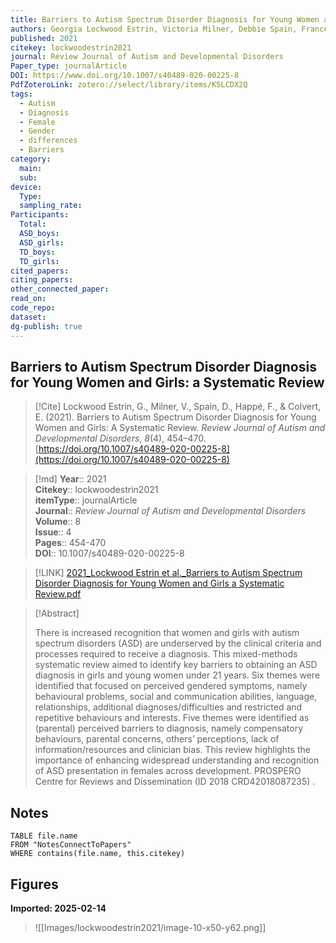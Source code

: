 ```yaml
---
title: Barriers to Autism Spectrum Disorder Diagnosis for Young Women and Girls a Systematic Review
authors: Georgia Lockwood Estrin, Victoria Milner, Debbie Spain, Francesca Happé, Emma Colvert
published: 2021
citekey: lockwoodestrin2021
journal: Review Journal of Autism and Developmental Disorders
Paper_type: journalArticle
DOI: https://www.doi.org/10.1007/s40489-020-00225-8
PdfZoteroLink: zotero://select/library/items/K5LCDX2Q
tags:
  - Autism
  - Diagnosis
  - Female
  - Gender
  - differences
  - Barriers
category:
  main: 
  sub: 
device:
  Type: 
  sampling_rate: 
Participants:
  Total: 
  ASD_boys: 
  ASD_girls: 
  TD_boys: 
  TD_girls: 
cited_papers: 
citing_papers: 
other_connected_paper: 
read_on: 
code_repo: 
dataset: 
dg-publish: true
---
```


## Barriers to Autism Spectrum Disorder Diagnosis for Young Women and Girls: a Systematic Review

> [!Cite]
> Lockwood Estrin, G., Milner, V., Spain, D., Happé, F., & Colvert, E. (2021). Barriers to Autism Spectrum Disorder Diagnosis for Young Women and Girls: A Systematic Review. _Review Journal of Autism and Developmental Disorders_, _8_(4), 454–470. [https://doi.org/10.1007/s40489-020-00225-8](https://doi.org/10.1007/s40489-020-00225-8)


>[!md]
> **Year**:: 2021   
> **Citekey**:: lockwoodestrin2021  
> **itemType**:: journalArticle  
> **Journal**:: *Review Journal of Autism and Developmental Disorders*  
> **Volume**:: 8  
> **Issue**:: 4   
> **Pages**:: 454-470  
> **DOI**:: 10.1007/s40489-020-00225-8    

> [!LINK] 
> [2021_Lockwood Estrin et al._Barriers to Autism Spectrum Disorder Diagnosis for Young Women and Girls a Systematic Review.pdf](zotero://select/library/items/QZYUUXGH)

> [!Abstract]
>
> There is increased recognition that women and girls with autism spectrum disorders (ASD) are underserved by the clinical criteria and processes required to receive a diagnosis. This mixed-methods systematic review aimed to identify key barriers to obtaining an ASD diagnosis in girls and young women under 21 years. Six themes were identified that focused on perceived gendered symptoms, namely behavioural problems, social and communication abilities, language, relationships, additional diagnoses/difficulties and restricted and repetitive behaviours and interests. Five themes were identified as (parental) perceived barriers to diagnosis, namely compensatory behaviours, parental concerns, others’ perceptions, lack of information/resources and clinician bias. This review highlights the importance of enhancing widespread understanding and recognition of ASD presentation in females across development. PROSPERO Centre for Reviews and Dissemination (ID 2018 CRD42018087235)
>.
> 


## Notes

```dataview 
TABLE file.name 
FROM "NotesConnectToPapers" 
WHERE contains(file.name, this.citekey)
```



## Figures

**Imported: 2025-02-14**

> ![[Images/lockwoodestrin2021/image-10-x50-y62.png]]